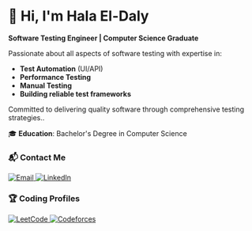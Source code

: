 # 👋 Hi, I'm Hala El-Daly

**Software Testing Engineer | Computer Science Graduate**

Passionate about all aspects of software testing with expertise in:
- **Test Automation** (UI/API)
- **Performance Testing**
- **Manual Testing** 
- **Building reliable test frameworks**
  
Committed to delivering quality software through comprehensive testing strategies..

🎓 **Education**: Bachelor's Degree in Computer Science

### 📬 Contact Me

<a href="mailto:halaeldaly039@gmail.com">
  <img src="https://img.shields.io/badge/Gmail-D14836?style=for-the-badge&logo=gmail&logoColor=white" alt="Email">
</a>

<a href="https://www.linkedin.com/in/hala-eldaly-b91702230/">
  <img src="https://img.shields.io/badge/LinkedIn-0077B5?style=for-the-badge&logo=linkedin&logoColor=white" alt="LinkedIn">
</a>

### 🏆 Coding Profiles

<a href="https://leetcode.com/u/halaeldaly039/">
  <img src="https://img.shields.io/badge/LeetCode-FFA116?style=for-the-badge&logo=leetcode&logoColor=black" alt="LeetCode">
</a>

<a href="https://codeforces.com/profile/SpongePob">
  <img src="https://img.shields.io/badge/Codeforces-1F8ACB?style=for-the-badge&logo=codeforces&logoColor=white" alt="Codeforces">
</a>

